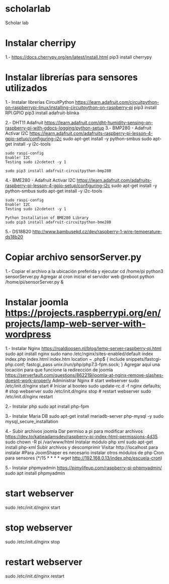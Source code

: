 # scholarlab
Scholar lab

# Instalar cherripy
1.- https://docs.cherrypy.org/en/latest/install.html
	pip3 install cherrypy

# Instalar librerías para sensores utilizados
1.- Instalar librerías CircuitPython https://learn.adafruit.com/circuitpython-on-raspberrypi-linux/installing-circuitpython-on-raspberry-pi
	pip3 install RPI.GPIO
	pip3 install adafruit-blinka

2.- DHT11 Adafruit https://learn.adafruit.com/dht-humidity-sensing-on-raspberry-pi-with-gdocs-logging/python-setup
3.- BMP280 - Adafruit
	Activar I2C https://learn.adafruit.com/adafruits-raspberry-pi-lesson-4-gpio-setup/configuring-i2c
	sudo apt-get install -y python-smbus
	sudo apt-get install -y i2c-tools
	
	sudo raspi-config
	Enable! I2C
	Testing sudo i2cdetect -y 1

	sudo pip3 install adafruit-circuitpython-bmp280

4.- BME280 - Adafruit
	Activar I2C https://learn.adafruit.com/adafruits-raspberry-pi-lesson-4-gpio-setup/configuring-i2c
	sudo apt-get install -y python-smbus
	sudo apt-get install -y i2c-tools
	
	sudo raspi-config
	Enable! I2C
	Testing sudo i2cdetect -y 1
	
	Python Installation of BME280 Library
	sudo pip3 install adafruit-circuitpython-bme280

5.- DS18B20 http://www.bambusekd.cz/dev/raspberry-1-wire-temperature-ds18b20

# Copiar archivo sensorServer.py
1.- Copiar el archivo a la ubicación preferida y ejecutar
	cd /home/pi
	python3 sensorServer.py
	Agregar al cron iniciar el servidor web
		@reboot python /home/pi/sensorServer.py &


# Instalar joomla https://projects.raspberrypi.org/en/projects/lamp-web-server-with-wordpress
1.- Instalar Nginx https://roaldjoosen.nl/blog/lemp-server-raspberry-pi.html
	sudo apt install nginx
	sudo nano /etc/nginx/sites-enabled/default
		index index.php index.html index.htm
		location ~ \.php$ {
		    include snippets/fastcgi-php.conf;
		    fastcgi_pass unix:/run/php/php7.3-fpm.sock;
		}
	Agregar aquí una locación para que funcione la redirección de joomla https://serverfault.com/questions/862219/joomla-at-nginx-remove-slashes-doesnt-work-properly
	Administrar Nginx
	# start webserver
		sudo /etc/init.d/nginx start
		# Iniciar al booteo
			sudo update-rc.d -f nginx defaults;
	# stop webserver
		sudo /etc/init.d/nginx stop
	# restart webserver
		sudo /etc/init.d/nginx restart

2.- Instalar php
	sudo apt install php-fpm

3.- Instalar Maria DB
	sudo apt-get install mariadb-server php-mysql -y
	sudo mysql_secure_installation

4.- Subir archivos joomla
	Dar permiso a pi para modificar archivos https://dev.to/katieadamsdev/raspberry-pi-index-html-permissions-4d35
		sudo chown -R pi /var/www/html
		Instalar módulo php xml
			sudo apt-get install php-xml
		Subir archivos y descomprimir
		Visitar http://localhost para instalar
		#Para JoomShaper es necesario instalar otros módulos de php
	Cron para sensores (*/15 * * * *  wget http://192.168.0.13/index.php/escuela-cron)

5.- Instalar phpmyadmin https://pimylifeup.com/raspberry-pi-phpmyadmin/
	sudo apt install phpmyadmin
# start webserver
sudo /etc/init.d/nginx start
# stop webserver
sudo /etc/init.d/nginx stop
# restart webserver
sudo /etc/init.d/nginx restart